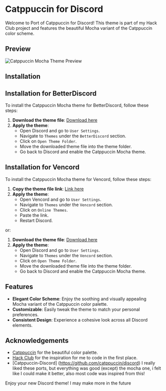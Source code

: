 # Catppuccin for Discord

Welcome to Port of Catppuccin for Discord! This theme is part of my Hack Club project and features the beautiful Mocha variant of the Catppuccin color scheme.

## Preview

![Catppuccin Mocha Theme Preview](path/to/preview-image.png)

## Installation
## Installation for BetterDiscord

To install the Catppuccin Mocha theme for BetterDiscord, follow these steps:

1. **Download the theme file**: [Download here](path/to/theme-file.css)
2. **Apply the theme**:
    - Open Discord and go to `User Settings`.
    - Navigate to `Themes` under the `BetterDiscord` section.
    - Click on `Open Theme Folder`.
    - Move the downloaded theme file into the theme folder.
    - Go back to Discord and enable the Catppuccin Mocha theme.

## Installation for Vencord

To install the Catppuccin Mocha theme for Vencord, follow these steps:

1. **Copy the theme file link**: [Link here](path/to/theme-file.css)
2. **Apply the theme**:
    - Open Vencord and go to `User Settings`.
    - Navigate to `Themes` under the `Vencord` section.
    - Click on `Online Themes`.
    - Paste the link.
    - Restart Discord.

or:

1. **Download the theme file**: [Download here](path/to/theme-file.css)
2. **Apply the theme**:
    - Open Discord and go to `User Settings`.
    - Navigate to `Themes` under the `Vencord` section.
    - Click on `Open Theme Folder`.
    - Move the downloaded theme file into the theme folder.
    - Go back to Discord and enable the Catppuccin Mocha theme.

## Features

- **Elegant Color Scheme**: Enjoy the soothing and visually appealing Mocha variant of the Catppuccin color palette.
- **Customizable**: Easily tweak the theme to match your personal preferences.
- **Consistent Design**: Experience a cohesive look across all Discord elements.

## Acknowledgements

- [Catppuccin](https://github.com/catppuccin) for the beautiful color palette.
- [Hack Club](https://hackclub.com) for the inspiration for me to code in the first place.
- [Catppuccin-Discord] (https://github.com/catppuccin/discord) I really liked these ports, but everything was    good (except) the mocha one, i felt like I could make it better, also most code was inspired from this!

Enjoy your new Discord theme!
I may make more in the future

